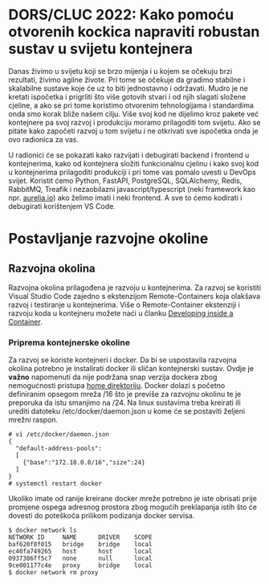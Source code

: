 # DORS/CLUC 2022: Kako pomoću otvorenih kockica napraviti robustan sustav u svijetu kontejnera

Danas živimo u svijetu koji se brzo mijenja i u kojem se očekuju brzi rezultati, živimo agilne živote. Pri tome se očekuje da gradimo stabilne i skalabilne sustave koje će uz to biti jednostavno i održavati. Mudro je ne kretati ispočetka i prigrliti što više gotovih stvari i od njih slagati složene cjeline, a ako se pri tome koristimo otvorenim tehnologijama i standardima onda smo korak bliže našem cilju. Više svoj kod ne dijelimo kroz pakete već kontejnere pa svoj razvoj i produkciju moramo prilagoditi tom svijetu. Ako se pitate kako započeti razvoj u tom svijetu i ne otkrivati sve ispočetka onda je ovo radionica za vas.

U radionici će se pokazati kako razvijati i debugirati backend i frontend u kontejnerima, kako od kontejnera složiti funkcionalnu cjelinu i kako svoj kod u kontejnerima prilagoditi produkciji i pri tome vas pomalo uvesti u DevOps svijet. Koristit ćemo Python, FastAPI, PostgreSQL, SQLAlchemy, Redis, RabbitMQ, Treafik i nezaobilazni javascript/typescript (neki framework kao npr. [aurelia.io](http://aurelia.io/)) ako želimo imati i neki frontend. A sve to ćemo kodirati i debugirati korištenjem VS Code.

# Postavljanje razvojne okoline

## Razvojna okolina

Razvojna okolina prilagođena je razvoju u kontejnerima. Za razvoj se koristiti Visual Studio Code zajedno s ekstenzijom Remote-Containers koja olakšava razvoj i testiranje u kontejnerima. Više o Remote-Container ekstenziji i razvoju koda u kontejneru možete naći u članku [Developing inside a Container](https://code.visualstudio.com/docs/remote/containers).

### Priprema kontejnerske okoline

Za razvoj se koriste kontejneri i docker. Da bi se uspostavila razvojna okolina potrebno je instalirati docker ili sličan kontejnerski sustav. Ovdje je **važno** napomenuti da nije podržana snap verzija dockera zbog nemogućnosti pristupa [home direktoriju](https://github.com/microsoft/vscode-remote-release/issues/2817). Docker dolazi s početno definiranim opsegom mreža /16 što je previše za razvojnu okolinu te je preporuka da istu smanjimo na /24. Na linux sustavima treba kreirati ili urediti datoteku /etc/docker/daemon.json u kome će se postaviti željeni mrežni raspon.

```shell
# vi /etc/docker/daemon.json
{
  "default-address-pools":
  [
    {"base":"172.18.0.0/16","size":24}
  ]
}
# systemctl restart docker
```

Ukoliko imate od ranije kreirane docker mreže potrebno je iste obrisati prije promjene ospega adresnog prostora zbog mogućih preklapanja istih što će dovesti do poteškoća prilikom podizanja docker servisa.

```shell
$ docker network ls
NETWORK ID     NAME      DRIVER    SCOPE
baf620f8f015   bridge    bridge    local
ec40fa749265   host      host      local
0937386ff5c7   none      null      local
9ce001177c4e   proxy     bridge    local
$ docker network rm proxy
```
